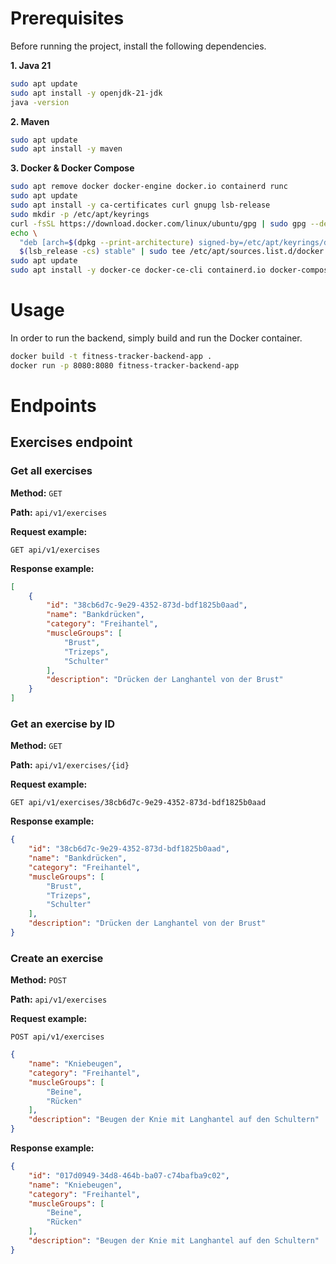# Prerequisites

Before running the project, install the following dependencies.

**1. Java 21**
```bash
sudo apt update
sudo apt install -y openjdk-21-jdk
java -version
```

**2. Maven**
```bash
sudo apt update
sudo apt install -y maven
```

**3. Docker & Docker Compose**
```bash
sudo apt remove docker docker-engine docker.io containerd runc
sudo apt update
sudo apt install -y ca-certificates curl gnupg lsb-release
sudo mkdir -p /etc/apt/keyrings
curl -fsSL https://download.docker.com/linux/ubuntu/gpg | sudo gpg --dearmor -o /etc/apt/keyrings/docker.gpg
echo \
  "deb [arch=$(dpkg --print-architecture) signed-by=/etc/apt/keyrings/docker.gpg] https://download.docker.com/linux/ubuntu \
  $(lsb_release -cs) stable" | sudo tee /etc/apt/sources.list.d/docker.list > /dev/null
sudo apt update
sudo apt install -y docker-ce docker-ce-cli containerd.io docker-compose-plugin
```

# Usage

In order to run the backend, simply build and run the Docker container.

```bash
docker build -t fitness-tracker-backend-app .
docker run -p 8080:8080 fitness-tracker-backend-app
```

# Endpoints

## Exercises endpoint

### Get all exercises
**Method:** ```GET```

**Path:** ```api/v1/exercises```

**Request example:**
```
GET api/v1/exercises
```

**Response example:**
```json
[
    {
        "id": "38cb6d7c-9e29-4352-873d-bdf1825b0aad",
        "name": "Bankdrücken",
        "category": "Freihantel",
        "muscleGroups": [
            "Brust",
            "Trizeps",
            "Schulter"
        ],
        "description": "Drücken der Langhantel von der Brust"
    }
]
```

### Get an exercise by ID
**Method:** ```GET```

**Path:** ```api/v1/exercises/{id}```

**Request example:**
```
GET api/v1/exercises/38cb6d7c-9e29-4352-873d-bdf1825b0aad
```

**Response example:**
```json
{
    "id": "38cb6d7c-9e29-4352-873d-bdf1825b0aad",
    "name": "Bankdrücken",
    "category": "Freihantel",
    "muscleGroups": [
        "Brust",
        "Trizeps",
        "Schulter"
    ],
    "description": "Drücken der Langhantel von der Brust"
}
```

### Create an exercise
**Method:** ```POST```

**Path:** ```api/v1/exercises```

**Request example:**
```
POST api/v1/exercises
```
```json
{
    "name": "Kniebeugen",
    "category": "Freihantel",
    "muscleGroups": [
        "Beine",
        "Rücken"
    ],
    "description": "Beugen der Knie mit Langhantel auf den Schultern"
}
```

**Response example:**
```json
{
    "id": "017d0949-34d8-464b-ba07-c74bafba9c02",
    "name": "Kniebeugen",
    "category": "Freihantel",
    "muscleGroups": [
        "Beine",
        "Rücken"
    ],
    "description": "Beugen der Knie mit Langhantel auf den Schultern"
}
```